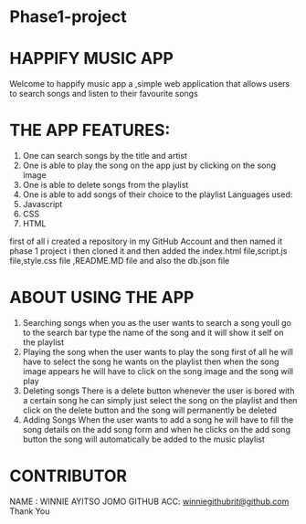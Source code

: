 # Phase1-project
# HAPPIFY MUSIC APP
Welcome to happify music app a ,simple web application that allows users to search songs and listen to their favourite songs
# THE APP FEATURES:
1. One can search songs by the title and artist 
2. One is able to play the song on the app just by clicking on the song image
3. One is able to delete songs from the playlist
4. One is able to add songs of their choice to the playlist
Languages used:
1. Javascript
2. CSS
3. HTML

first of all i created a repository in my GitHub Account and then named it phase 1 project i then cloned it and then added the index.html file,script.js file,style.css file ,README.MD file and also the db.json file
# ABOUT USING THE APP
1. Searching songs
when you as the user wants to search a song youll go to the search bar type the name of the song and it will show it self on the playlist
2. Playing the song
when the user wants to play the song first of all he will have to select the song he wants on the playlist 
then when the song image appears he will have to click on the song image and the song will play 
3. Deleting songs
There is a delete button whenever the user is bored with a certain song he can simply just select the song on the playlist and then click on the delete button and the song will permanently be deleted
4. Adding Songs
When the user wants to add a song he will have to fill the song details on the add song form and when he clicks on the add song button the song will automatically be added to the music playlist
# CONTRIBUTOR
NAME : WINNIE AYITSO JOMO
GITHUB ACC: winniegithubrit@github.com
Thank You





  
  
  



  
